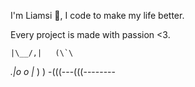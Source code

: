 I'm Liamsi 👋, I code to make my life better.

Every project is made with passion <3.


    |\__/,|   (\`\
  _.|o o  |_   ) )
-\(((---(((--------
